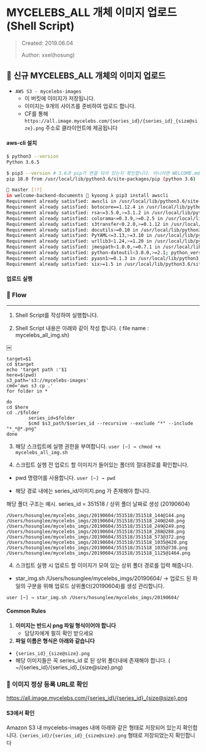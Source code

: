 # MYCELEBS_ALL 개체 이미지 업로드 (Shell Script)
> Created: 2019.06.04
>
> Author: xxel(hosung)

## 📸 신규 MYCELEBS_ALL 개체의 이미지 업로드

- `AWS S3 - mycelebs-images`
    - 이 버킷에 이미지가 저장됩니다.
    - 이미지는 9개의 사이즈를 준비하여 업로드 합니다.
    - CF를 통해 `https://all.image.mycelebs.com/{series_id}/{series_id}_{size@size}.png` 주소로 클라이언트에 제공됩니다

#### aws-cli 설치

```bash
$ python3 --version
Python 3.6.5

$ pip3 --version # 3.6과 pip가 연결 되어 있는지 확인합니다. 아니라면 WELCOME.md 를 참고해 파이썬을 설치하세요
pip 18.0 from /usr/local/lib/python3.6/site-packages/pip (python 3.6)

🌵 master [!?]
in welcome-backend-documents 🐶 kyoong λ pip3 install awscli
Requirement already satisfied: awscli in /usr/local/lib/python3.6/site-packages (1.16.14)
Requirement already satisfied: botocore==1.12.4 in /usr/local/lib/python3.6/site-packages (from awscli) (1.12.4)
Requirement already satisfied: rsa<=3.5.0,>=3.1.2 in /usr/local/lib/python3.6/site-packages (from awscli) (3.4.2)
Requirement already satisfied: colorama<=0.3.9,>=0.2.5 in /usr/local/lib/python3.6/site-packages (from awscli) (0.3.9)
Requirement already satisfied: s3transfer<0.2.0,>=0.1.12 in /usr/local/lib/python3.6/site-packages (from awscli) (0.1.13)
Requirement already satisfied: docutils>=0.10 in /usr/local/lib/python3.6/site-packages (from awscli) (0.14)
Requirement already satisfied: PyYAML<=3.13,>=3.10 in /usr/local/lib/python3.6/site-packages (from awscli) (3.13)
Requirement already satisfied: urllib3<1.24,>=1.20 in /usr/local/lib/python3.6/site-packages (from botocore==1.12.4->awscli) (1.23)
Requirement already satisfied: jmespath<1.0.0,>=0.7.1 in /usr/local/lib/python3.6/site-packages (from botocore==1.12.4->awscli) (0.9.3)
Requirement already satisfied: python-dateutil<3.0.0,>=2.1; python_version >= "2.7" in /usr/local/lib/python3.6/site-packages (from botocore==1.12.4->awscli) (2.7.3)
Requirement already satisfied: pyasn1>=0.1.3 in /usr/local/lib/python3.6/site-packages (from rsa<=3.5.0,>=3.1.2->awscli) (0.4.4)
Requirement already satisfied: six>=1.5 in /usr/local/lib/python3.6/site-packages (from python-dateutil<3.0.0,>=2.1; python_version >= "2.7"->botocore==1.12.4->awscli) (1.11.0)
```

#### 업로드 실행


### 🌊 Flow
---
1. Shell Script를 작성하여 실행합니다. 

2. Shell Script 내용은 아래와 같이 작성 합니다. ( file name : mycelebs_all_img.sh)

￼

```#!/bin/bash
target=$1
cd $target
echo 'target path :'$1
here=$(pwd)
s3_path='s3://mycelebs-images'
cmd='aws s3 cp .'
for folder in *

do
cd $here
cd ./$folder
        series_id=$folder
        $cmd $s3_path/$series_id --recursive --exclude "*" --include "*_*@*.png"
done
```

3. 해당 스크립트에 실행 권한을 부여합니다.
```user [~] → chmod +x mycelebs_all_img.sh```


4. 스크립트 실행 전 업로드 할 이미지가 들어있는 폴더의 절대경로를 확인합니다.
- pwd 명령어를 사용합니다.
```user [~] → pwd```

- 해당 경로 내에는 series_id/이미지.png 가 존재해야 합니다. 

해당 폴더 구조는 예시. series_id = 351518 / 상위 폴더 날짜로 생성 (20190604)
```/Users/hosunglee/mycelebs_imgs/20190604/351518/351518_108@108.png
/Users/hosunglee/mycelebs_imgs/20190604/351518/351518_144@144.png
/Users/hosunglee/mycelebs_imgs/20190604/351518/351518_240@240.png
/Users/hosunglee/mycelebs_imgs/20190604/351518/351518_249@249.png
/Users/hosunglee/mycelebs_imgs/20190604/351518/351518_288@288.png
/Users/hosunglee/mycelebs_imgs/20190604/351518/351518_573@372.png
/Users/hosunglee/mycelebs_imgs/20190604/351518/351518_1035@420.png
/Users/hosunglee/mycelebs_imgs/20190604/351518/351518_1035@738.png
/Users/hosunglee/mycelebs_imgs/20190604/351518/351518_1125@1464.png
```

4. 스크립트 실행 시 업로드 할 이미지가 모여 있는 상위 폴더 경로를 입력 해줍니다.
- star_img.sh /Users/hosunglee/mycelebs_imgs/20190604/ -> 업로드 된 파일의 구분을 위해 업로드 상위폴더(20190604)를 생성 관리합니다.

```user [~] → star_img.sh /Users/hosunglee/mycelebs_imgs/20190604/```


#### Common Rules
1. **이미지는 반드시 png 파일 형식이어야 합니다** 
    - 담당자에게 필히 확인 받으세요
2. **파일 이름은 형식은 아래와 같습니다**
- `{series_id}_{size@size}.png`
- 해당 이미지들은 꼭 series_id 로 된 상위 폴더내에 존재해야 합니다. ( ~/{series_id}/{series_id}_{size@size}.png)

### 👀 이미지 정상 등록 URL로 확인
https://all.image.mycelebs.com/{series_id}/{series_id}_{size@size}.png

#### S3에서 확인
Amazon S3 내 mycelebs-images 내에 아래와 같은 형태로 저장되어 있는지 확인합니다. 
`{series_id}/{series_id}_{size@size}.png` 형태로 저장되었는지 확인합니다


